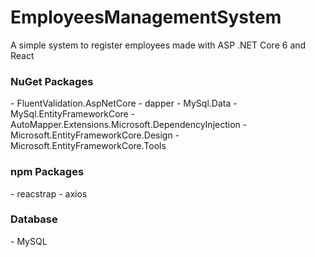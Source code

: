 # EmployeesManagementSystem 
A simple system to register employees made with ASP .NET Core 6 and React

<h3>NuGet Packages</h3>
- FluentValidation.AspNetCore
- dapper
- MySql.Data
- MySql.EntityFrameworkCore
- AutoMapper.Extensions.Microsoft.DependencyInjection
- Microsoft.EntityFrameworkCore.Design
- Microsoft.EntityFrameworkCore.Tools

<h3>npm Packages</h3>
- reacstrap
- axios

<h3>Database</h3>
- MySQL
